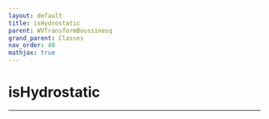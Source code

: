 ```yaml
---
layout: default
title: isHydrostatic
parent: WVTransformBoussinesq
grand_parent: Classes
nav_order: 40
mathjax: true
---
```


#  isHydrostatic




---

